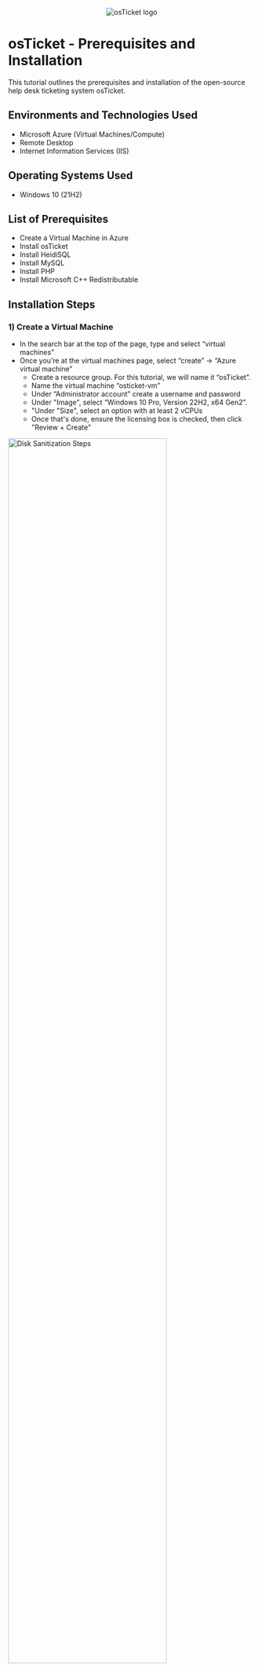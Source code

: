 <p align="center">
<img src="https://i.imgur.com/Clzj7Xs.png" alt="osTicket logo"/>
</p>

<h1>osTicket - Prerequisites and Installation</h1>
This tutorial outlines the prerequisites and installation of the open-source help desk ticketing system osTicket.<br />


<h2>Environments and Technologies Used</h2>

- Microsoft Azure (Virtual Machines/Compute)
- Remote Desktop
- Internet Information Services (IIS)

<h2>Operating Systems Used </h2>

- Windows 10</b> (21H2)

<h2>List of Prerequisites</h2>

- Create a Virtual Machine in Azure
- Install osTicket
- Install HeidiSQL
- Install MySQL
- Install PHP
- Install Microsoft C++ Redistributable

<h2>Installation Steps</h2>

<h3>1) Create a Virtual Machine</h3>
<p>
  
- In the search bar at the top of the page, type and select “virtual machines”
- Once you’re at the virtual machines page, select “create” -> “Azure virtual machine”
  - Create a resource group. For this tutorial, we will name it “osTicket”.
  - Name the virtual machine “osticket-vm”
  - Under “Administrator account” create a username and password
  - Under "Image", select “Windows 10 Pro, Version 22H2, x64 Gen2”.
  - "Under "Size", select an option with at least 2 vCPUs
  - Once that's done, ensure the licensing box is checked, then click "Review + Create"
</p>
<p>
<img src="https://i.imgur.com/x59vW1j.png" height="80%" width="80%" alt="Disk Sanitization Steps"/>
</p>
<p>
<img src="https://i.imgur.com/dELhKYF.png" height="80%" width="80%" alt="Disk Sanitization Steps"/>
</p>
<p>
<img src="https://i.imgur.com/Y3rtLJK.png" height="80%" width="80%" alt="Disk Sanitization Steps"/>
</p>
<p>
<img src="https://i.imgur.com/8jRR0VY.png" height="80%" width="80%" alt="Disk Sanitization Steps"/>
</p>
<br />

<h3>2) Connect to the Virtual Machine</h3>
<p>
  
- Go back to the virtual machines page in Azure, then copy the Public IP address
- Go the Windows search bar at the bottom of your screen and open “Remote Desktop Connection”
- Under “Computer” paste the Public IP address then connect to the VM
</p>
<p>
<img src="https://i.imgur.com/Y38Ab5W.png" height="90%" width="90%" alt="Disk Sanitization Steps"/>
</p>
<p>
<img src="https://i.imgur.com/vdcqREL.png" height="50%" width="50%" alt="Disk Sanitization Steps"/>
</p>
<br />

<h3>3) Install osTicket files within the Virtual Machine</h3>
<p>

- To download the osTicket Installation files, copy <a href="https://drive.usercontent.google.com/download?id=1b3RBkXTLNGXbibeMuAynkfzdBC1NnqaD&export=download&authuser=0">osTicket Installation Files</a> and paste it into a browser on your remote desktop
- Once that's done, download and unzip the file within your remote desktop.
</p>
<p>
<img src="https://i.imgur.com/opwiQ2P.png" height="90%" width="90%" alt="Disk Sanitization Steps"/>
</p>
<br />

<h3>4) Install IIS</h3>
<p>
  
- Go to the search bar at the bottom of the screen, type in, and open “Control Panel”.
- Click “uninstall programs”
- Click “turn Windows features on or off”.
- Scroll to where you see “Internet Information Services”. Make sure it’s checked, then expand it -> “world wide web services” -> “Application Development Features”. Then make sure “CGI” is checked.
- Click “OK”.
</p>
<p>
<img src="https://i.imgur.com/FCavJ7u.png" height="80%" width="80%" alt="Disk Sanitization Steps"/>
</p>
<p>
<img src="https://i.imgur.com/bgFZ2T0.png" height="80%" width="80%" alt="Disk Sanitization Steps"/>
</p>
<p>
<img src="https://i.imgur.com/nTycf4j.png" height="70%" width="70%" alt="Disk Sanitization Steps"/>
</p>
<br />

<h3>5) Install PHP Manager</h3>
<p>

- Go to the “osTicket Installation Files” folder on your desktop. Then click “PHPManagerforIIS_V1.5.0”.
- Agree to the terms and conditions.
- Follow the same steps for “rewrite_amd64”.
</p>
<p>
<img src="https://i.imgur.com/l08fcBY.png" height="70%" width="70%" alt="Disk Sanitization Steps"/>
</p>
<p>
<img src="https://i.imgur.com/o5di7bH.png" height="90%" width="90%" alt="Disk Sanitization Steps"/>
</p>
<br />

<h3>6) Create a PHP directory</h3>
<p>

- Go to the folder icon at the bottom of the screen. Right click it and then select “File Explorer”.
- Once you’re there, go to “This PC” -> “Windows (C:).
- Create a folder and name it “PHP”.
- Once that’s done, open your “osTicket Installation Files” folder and unzip PHP 7.3.8 (php-7.3.8-nts-Win32-VC15-x86.zip) into the PHP folder on your "C" drive.
</p>
<p>
<img src="https://i.imgur.com/ObYACAh.png" height="90%" width="90%" alt="Disk Sanitization Steps"/>
</p>
<br />

<h3>7) Install remaining files</h3>
<p>

- Install the remaining files in the “osTicket Installation Files” folder: “vc_redist.x86” and “mysql-5.5.62-win32”.
  - Note: when installing mySQL, make sure to select “Typical” Setup Type.
</p>
<p>
<img src="https://i.imgur.com/PxNd8RM.png" height="80%" width="80%" alt="Disk Sanitization Steps"/>
</p>
<p>
<img src="https://i.imgur.com/VfjpRSh.png" height="50%" width="50%" alt="Disk Sanitization Steps"/>
</p>
<p>
  
- Now that mySQL is installed, make sure “Launch the MySQL Configuration Wizard” is checked and click “Finish”. Once you’re in the Configuration Wizard, make sure “Standard Configuration" is selected and proceed.
</p>
<p>
<img src="https://i.imgur.com/sfYEtHt.png" height="50%" width="50%" alt="Disk Sanitization Steps"/>
</p>
<p>
  
- Make sure “Modify Security Settings” is checked and create a password.
</p>
<p>
<img src="https://i.imgur.com/wiWKv4n.png" height="50%" width="50%" alt="Disk Sanitization Steps"/>
</p>
<p>
  
- Once your password is created click Next -> Finish.
</p>
<br />

<h3>8) Launch IIS as an Admin</h3>
<p>
  
- Go to the search bar at the bottom left of the screen and search for “Internet Information Services”.
- Once you see it, right click and “Run as administrator”.
</p>
<p>
<img src="https://i.imgur.com/9BVoWWu.png" height="50%" width="50%" alt="Disk Sanitization Steps"/>
</p>
<br />

<h3>9) Register PHP Manager</h3>
<p>
  
- Once you are in IIS, click "PHP Manager"
- Click “Register new PHP Version”.
- Click the “...” icon to the right of the search bar.
- Click “This PC” -> “Windows (C:)” -> “PHP”.
- Then select the “php.cgi” file in the “PHP” folder and click "Open". At last, click “OK”.
</p>
<p>
<img src="https://i.imgur.com/ugWZNZd.png" height="80%" width="80%" alt="Disk Sanitization Steps"/>
</p>
<br />

<h3>10) Reload IIS</h3>
<p>
  
- On the right of the page, you will see three options under “Manage Server”. Click “Stop”.
- Once this is done, wait a moment, then click “Start” to reload the web server.
</p>
<p>
<img src="https://i.imgur.com/ObmJI92.png" height="80%" width="80%" alt="Disk Sanitization Steps"/>
</p>
<p>
<img src="https://i.imgur.com/tUp91qO.png" height="80%" width="80%" alt="Disk Sanitization Steps"/>
</p>
<br />

<h3>11) Install osTicket</h3>
<p>

- Open your “osTicket Installation Files” folder and unzip the compressed osTicket folder.
- Copy the “upload” folder into “c:\inetpub\wwwroot”. To do this, go to your osTicket folder and right-click the “upload” folder and select “Copy”.
- Go to your file explorer and select “This PC” -> “Windows (C:)” -> “inetpub” -> “wwwroot”.
- Paste the “upload” folder into the "wwwroot" folder.
- Lastly, rename your "upload" folder to "osTicket".
</p>
<p>
<img src="https://i.imgur.com/kiI7RiZ.png" height="80%" width="80%" alt="Disk Sanitization Steps"/>
</p>
<br />

<h3>12) Reload IIS again</h3>
<p>
  
- Open "Internet Information Services (IIS) Manager". Click "Stop", wait a moment, then click "Start".
  - NOTE: You can also reload IIS by clicking "restart".
</p>
<p>
<img src="https://i.imgur.com/ObmJI92.png" height="80%" width="80%" alt="Disk Sanitization Steps"/>
</p>
<p>
<img src="https://i.imgur.com/tUp91qO.png" height="80%" width="80%" alt="Disk Sanitization Steps"/>
</p>
<br />

<h3>13) Install osTicket Extensions</h3>
<p>

- Open "Internet Information Services (IIS) Manager" if you closed it from the previous step.
- Click the arrow to the left of “Site”, then do the same for “Default Web Site”. Then click the “osTicket” folder and select “PHP Manager”.
- Once you’re in “PHP Manager”, select “Enable or disable an extension”. Then enable “php_imap.dll”, “php_intl.dll”, and “php_opcache.dll” by right-clicking on them and selecting “Enable”.
</p>
<p>
<img src="https://i.imgur.com/AYOLte4.png" height="80%" width="80%" alt="Disk Sanitization Steps"/>
</p>
<p>
<img src="https://i.imgur.com/JRqrtrJ.png" height="80%" width="80%" alt="Disk Sanitization Steps"/>
</p>
<p>
<img src="https://i.imgur.com/7A6yxw7.png" height="80%" width="80%" alt="Disk Sanitization Steps"/>
</p>
<br />

<h3>14) Launch osTicket Site</h3>
<p>
  
- Load osTicket into a browser using this link: “http://localhost/osTicket/setup/”. If your page matches the image below, you’ve followed the steps correctly.
</p>
<img src="https://i.imgur.com/dRYCZd0.png" height="80%" width="80%" alt="Disk Sanitization Steps"/>
<br />

<h3>15) Rename "ost-config.php"</h3>
<p>
  
- Go to “File Explorer -> “This PC” -> “Windows (C:)” -> “inetpub” -> “wwwroot” -> “osTicket” -> “include”
- Scroll to the “ost-sampleconfig.php” file and rename it to “ost-config.php”
</p>
<br />

<h3>Assign permissions in "ost-config.php"</h3>
<p>

- Right-click "ost-config.php" and select “Properties” -> “Security” -> “Advanced”, “Disable inheritance”
- Remove "all inherited permissions”
</p>
<p>
<img src="https://i.imgur.com/1W34PVn.png" height="80%" width="80%" alt="Disk Sanitization Steps"/>
</p>
<p>
  
- Click “Select a principal”
</p>
<p>
<img src="https://i.imgur.com/y3tyIig.png" height="80%" width="80%" alt="Disk Sanitization Steps"/>
</p>
<p>
  
- In the text box above the “Advanced” button, add permissions for admins, then press “OK”. However, for this tutorial, we will allow permissions for “everyone”.
</p>
<p>
<img src="https://i.imgur.com/DLHZtdb.png" height="50%" width="50%" alt="Disk Sanitization Steps"/>
</p>
<p>
  
- Select the permissions you want to give. For this tutorial, we will enable “Full Control”.
</p>
<p>
<img src="https://i.imgur.com/mWFI6CJ.png" height="80%" width="80%" alt="Disk Sanitization Steps"/>
</p>
<p>
  
- Click “Apply” then “OK” at the bottom right of the “permission entries” tab. Then click “OK” in the tab below.
</p>
<p>
<img src="https://i.imgur.com/izaW4lk.png" height="50%" width="50%" alt="Disk Sanitization Steps"/>
</p>
<br />

<h3>16) Continue osTicket Setup</h3>
<p>
  
- Go back to the osTicket page in your browser and click “continue”, which will send you to the login info page.
- Create your account
  -  NOTE: Your “Admin User” email must be different from your “Help Desk User” email.
</p>
<br />

<h3>17) Install HeidiSQL</h3>
<p>

- Once you have entered the login info for both accounts, you will find a third column called “Database Settings”. Before entering anything, go back to the “osTicket Installation Files” folder and install HeidiSQL
</p>
<p>
<img src="https://i.imgur.com/WAFwt0d.png" height="70%" width="70%" alt="Disk Sanitization Steps"/>
</p>
<p>
  
- Once that’s done, ensure “Launch HeidiSQL” is checked. Then click “Finish.”
</p>
<p>
<img src="https://i.imgur.com/S3xwxia.png" height="70%" width="70%" alt="Disk Sanitization Steps"/>
</p>
<p>

- After you click finish, you will find an updates page. You can “Skip” for now.
</p>
<br />
<p>
  
- Now that you’re at the “Session manager” page, you want to create a new session. At the bottom left of the page, click “New” then type in your password for “MySQL Server”.
- Click “Open” at the bottom of the page.
</p>
<p>
<img src="https://i.imgur.com/52JOnIF.png" height="70%" width="70%" alt="Disk Sanitization Steps"/>
</p>
<p>

- Now we will create a database called “osTicket”. Right click “Unnamed” then select “Create new” -> “Database”.
- Name the database “osTicket”
</p>
<p>
<img src="https://i.imgur.com/LmxYaMl.png" height="70%" width="70%" alt="Disk Sanitization Steps"/>
</p>
<p>
<img src="https://i.imgur.com/qtUIaaC.png" height="50%" width="50%" alt="Disk Sanitization Steps"/>
</p>

<h3>18) Finish osTicket Setup</h3>
<p>

- Finally, go back to your “osTicket installer” page in your browser and enter your MySQL username and password.
- Click Install.
</p>
<p>
<img src="https://i.imgur.com/baX0cbT.png" height="70%" width="70%" alt="Disk Sanitization Steps"/>
</p>
<br />

<p>
Congratulations! You have now successfully installed osTicket.
</p>
